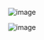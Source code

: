 ![image](https://github.com/user-attachments/assets/12fcc0b9-3c60-492d-a890-dd54d76d5878)

![image](https://github.com/user-attachments/assets/23fec0da-3719-4850-be0d-c263256c56e3)
